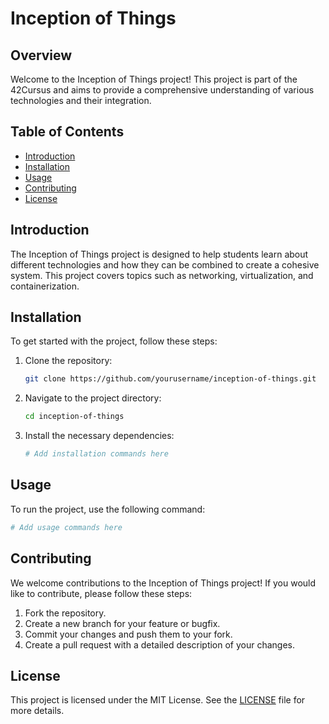 # Inception of Things

## Overview

Welcome to the Inception of Things project! This project is part of the 42Cursus and aims to provide a comprehensive understanding of various technologies and their integration.

## Table of Contents

- [Introduction](#introduction)
- [Installation](#installation)
- [Usage](#usage)
- [Contributing](#contributing)
- [License](#license)

## Introduction

The Inception of Things project is designed to help students learn about different technologies and how they can be combined to create a cohesive system. This project covers topics such as networking, virtualization, and containerization.

## Installation

To get started with the project, follow these steps:

1. Clone the repository:
    ```bash
    git clone https://github.com/yourusername/inception-of-things.git
    ```
2. Navigate to the project directory:
    ```bash
    cd inception-of-things
    ```
3. Install the necessary dependencies:
    ```bash
    # Add installation commands here
    ```

## Usage

To run the project, use the following command:
```bash
# Add usage commands here
```

## Contributing

We welcome contributions to the Inception of Things project! If you would like to contribute, please follow these steps:

1. Fork the repository.
2. Create a new branch for your feature or bugfix.
3. Commit your changes and push them to your fork.
4. Create a pull request with a detailed description of your changes.

## License

This project is licensed under the MIT License. See the [LICENSE](LICENSE) file for more details.
